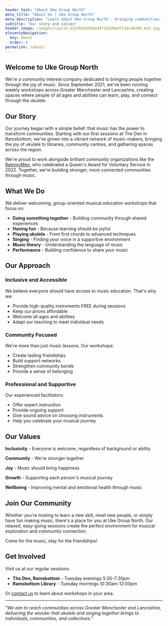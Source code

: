 ```yaml
---
header_text: "About Uke Group North"
meta_title: "About Us | Uke Group North"
meta_description: "Learn about Uke Group North - bringing communities together through ukulele workshops across Greater Manchester and Lancashire since 2021."
subtitle: "Our story and values"
header_image: /images/nsplsh_b253bbd5656e44f1a5d9edf12dc4629d_mv2.jpg
eleventyNavigation:
  key: About
  order: 4
permalink: /about/
---
```


## Welcome to Uke Group North

We're a community interest company dedicated to bringing people together through the joy of music. Since September 2021, we've been running weekly workshops across Greater Manchester and Lancashire, creating spaces where people of all ages and abilities can learn, play, and connect through the ukulele.

## Our Story

Our journey began with a simple belief: that music has the power to transform communities. Starting with our first sessions at The Den in Ramsbottom, we've grown into a vibrant network of music-makers, bringing the joy of ukulele to libraries, community centres, and gathering spaces across the region.

We're proud to work alongside brilliant community organizations like the [RammyMen](https://rammymen.org), who celebrated a Queen's Award for Voluntary Service in 2022. Together, we're building stronger, more connected communities through music.

## What We Do

We deliver welcoming, group-oriented musical education workshops that focus on:

- **Doing something together** - Building community through shared experiences
- **Having fun** - Because learning should be joyful
- **Playing ukulele** - From first chords to advanced techniques
- **Singing** - Finding your voice in a supportive environment
- **Music theory** - Understanding the language of music
- **Performance** - Building confidence to share your music

## Our Approach

### Inclusive and Accessible
We believe everyone should have access to music education. That's why we:
- Provide high-quality instruments FREE during sessions
- Keep our prices affordable
- Welcome all ages and abilities
- Adapt our teaching to meet individual needs

### Community Focused
We're more than just music lessons. Our workshops:
- Create lasting friendships
- Build support networks
- Strengthen community bonds
- Provide a sense of belonging

### Professional and Supportive
Our experienced facilitators:
- Offer expert instruction
- Provide ongoing support
- Give sound advice on choosing instruments
- Help you celebrate your musical journey

## Our Values

**Inclusivity** - Everyone is welcome, regardless of background or ability

**Community** - We're stronger together

**Joy** - Music should bring happiness

**Growth** - Supporting each person's musical journey

**Wellbeing** - Improving mental and emotional health through music

## Join Our Community

Whether you're looking to learn a new skill, meet new people, or simply have fun making music, there's a place for you at Uke Group North. Our relaxed, easy-going sessions create the perfect environment for musical exploration and community connection.

Come for the music, stay for the friendships!

## Get Involved

Visit us at our regular sessions:
- **The Den, Ramsbottom** - Tuesday evenings 5:30-7:30pm
- **Ramsbottom Library** - Tuesday mornings 10:30am-12:00pm

Or [contact us](/contact) to learn about workshops in your area.

---

*"We aim to reach communities across Greater Manchester and Lancashire, delivering the wonder that ukulele and singing together brings to individuals, communities, and collectives."*